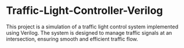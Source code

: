 # Traffic-Light-Controller-Verilog

This project is a simulation of a traffic light control system implemented using Verilog. 
The system is designed to manage traffic signals at an intersection, ensuring smooth and efficient traffic flow.

